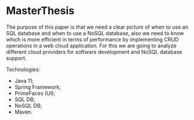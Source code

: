 # MasterThesis

The purpose of this paper is that we need a clear picture of when to use an SQL database and when to use a NoSQL database, also we need to know which is more efficient in terms of performance by implementing CRUD operations in a web cloud application. For this we are going to analyze different cloud providers for software development and NoSQL database support.

Technologies:
- Java 11;
- Spring Framework;
- PrimeFaces (UI);
- SQL DB;
- NoSQL DB;
- Maven.
